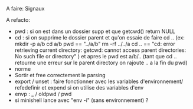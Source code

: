 A faire:
Signaux 

A refacto:
- pwd : si on est dans un dossier supp et que getcwd() return NULL
- cd : si on supprime le dossier parent et qu'on essaie de faire cd ..
	(ex: mkdir -p a/b
	cd a/b
	pwd == "../a/b"
	rm -rf ../../a
	cd .. == "cd: error retrieving current directory: getcwd: cannot access parent directories: No such file or directory"
	) et apres le pwd est a/b/.. (tant que cd .. retourne une erreur sur le parent directory on rajoute .. a la fin du pwd)
- norme
- Sortir et free correctement le parsing
- export / unset : faire fonctionner avec les variables d'environnement/ refedefinir 
et expend si on utilise des variables d'env
- envp : _ / oldpwd / pwd
- si minishell lance avec "env -i" (sans environnement) ?
